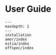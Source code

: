 # User Guide

```{toctree}
---
maxdepth: 1
---
installation
amor/index
estia/index
offspec/index
```

